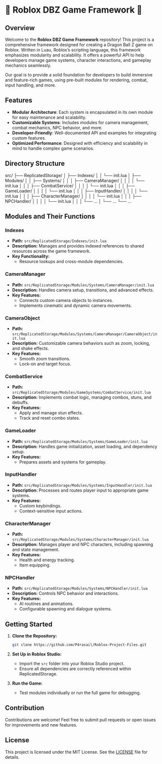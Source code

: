 

# 🌟 Roblox DBZ Game Framework 🌟

## Overview

Welcome to the **Roblox DBZ Game Framework** repository! This project is a comprehensive framework designed for creating a Dragon Ball Z game on Roblox. Written in Luau, Roblox’s scripting language, this framework emphasizes modularity and scalability. It offers a powerful API to help developers manage game systems, character interactions, and gameplay mechanics seamlessly.

Our goal is to provide a solid foundation for developers to build immersive and feature-rich games, using pre-built modules for rendering, combat, input handling, and more.

## Features

- **Modular Architecture**: Each system is encapsulated in its own module for easy maintenance and scalability.
- **Customizable Systems**: Includes modules for camera management, combat mechanics, NPC behavior, and more.
- **Developer-Friendly**: Well-documented API and examples for integrating custom features.
- **Optimized Performance**: Designed with efficiency and scalability in mind to handle complex game scenarios.

## Directory Structure

src/
├── ReplicatedStorage/
│   ├── Indexes/
│   │   └── init.lua
│   ├── Modules/
│   │   ├── Systems/
│   │   │   ├── CameraManager/
│   │   │   │   └── init.lua
│   │   │   ├── CombatService/
│   │   │   │   └── init.lua
│   │   │   ├── GameLoader/
│   │   │   │   └── init.lua
│   │   │   ├── InputHandler/
│   │   │   │   └── init.lua
│   │   │   ├── CharacterManager/
│   │   │   │   └── init.lua
│   │   │   ├── NPCHandler/
│   │   │   │   └── init.lua
│   │   │   └── ...
│   └── ...
└── ...

## Modules and Their Functions

### Indexes

- **Path:** `src/ReplicatedStorage/Indexes/init.lua`
- **Description:** Manages and provides indexed references to shared resources across the game framework.
- **Key Functionality:**
  - Resource lookups and cross-module dependencies.

### CameraManager

- **Path:** `src/ReplicatedStorage/Modules/Systems/CameraManager/init.lua`
- **Description:** Handles camera setup, transitions, and advanced effects.
- **Key Features:**
  - Connects custom camera objects to instances.
  - Implements cinematic and dynamic camera movements.

### CameraObject

- **Path:** `src/ReplicatedStorage/Modules/Systems/CameraManager/CameraObject/init.lua`
- **Description:** Customizable camera behaviors such as zoom, locking, and shake effects.
- **Key Features:**
  - Smooth zoom transitions.
  - Lock-on and target focus.

### CombatService

- **Path:** `src/ReplicatedStorage/Modules/GameSystems/CombatService/init.lua`
- **Description:** Implements combat logic, managing combos, stuns, and debuffs.
- **Key Features:**
  - Apply and manage stun effects.
  - Track and reset combo states.

### GameLoader

- **Path:** `src/ReplicatedStorage/Modules/Systems/GameLoader/init.lua`
- **Description:** Handles game initialization, asset loading, and dependency setup.
- **Key Features:**
  - Prepares assets and systems for gameplay.

### InputHandler

- **Path:** `src/ReplicatedStorage/Modules/Systems/InputHandler/init.lua`
- **Description:** Processes and routes player input to appropriate game systems.
- **Key Features:**
  - Custom keybindings.
  - Context-sensitive input actions.

### CharacterManager

- **Path:** `src/ReplicatedStorage/Modules/Systems/CharacterManager/init.lua`
- **Description:** Manages player and NPC characters, including spawning and state management.
- **Key Features:**
  - Health and energy tracking.
  - Item equipping.

### NPCHandler

- **Path:** `src/ReplicatedStorage/Modules/Systems/NPCHandler/init.lua`
- **Description:** Controls NPC behavior and interactions.
- **Key Features:**
  - AI routines and animations.
  - Configurable spawning and dialogue systems.

## Getting Started

1. **Clone the Repository:**

    ```sh
    git clone https://github.com/P4rasail/Roblox-Project-Files.git
    ```

2. **Set Up in Roblox Studio:**
    - Import the `src` folder into your Roblox Studio project.
    - Ensure all dependencies are correctly referenced within ReplicatedStorage.

3. **Run the Game:**
    - Test modules individually or run the full game for debugging.

## Contribution

Contributions are welcome! Feel free to submit pull requests or open issues for improvements and new features.

## License

This project is licensed under the MIT License. See the [LICENSE](https://github.com/P4rasail/Roblox-Project-Files/blob/main/LICENSE) file for details.